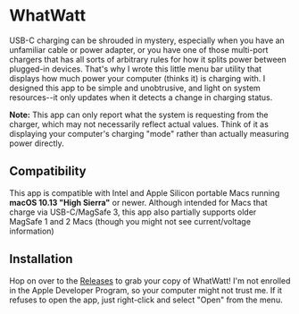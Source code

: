 # WhatWatt
USB-C charging can be shrouded in mystery, especially when you have an unfamiliar cable or power adapter, or you have one of those multi-port chargers that has all sorts of arbitrary rules for how it splits power between plugged-in devices. That's why I wrote this little menu bar utility that displays how much power your computer (thinks it) is charging with. I designed this app to be simple and unobtrusive, and light on system resources--it only updates when it detects a change in charging status. 

**Note:** This app can only report what the system is requesting from the charger, which may not necessarily reflect actual values. Think of it as displaying your computer's charging "mode" rather than actually measuring power directly.

## Compatibility
This app is compatible with Intel and Apple Silicon portable Macs running **macOS 10.13 "High Sierra"** or newer. Although intended for Macs that charge via USB-C/MagSafe 3, this app also partially supports older MagSafe 1 and 2 Macs (though you might not see current/voltage information)

## Installation
Hop on over to the [Releases](https://github.com/SomeInterestingUserName/WhatWatt/releases) to grab your copy of WhatWatt! I'm not enrolled in the Apple Developer Program, so your computer might not trust me. If it refuses to open the app, just right-click and select "Open" from the menu.
